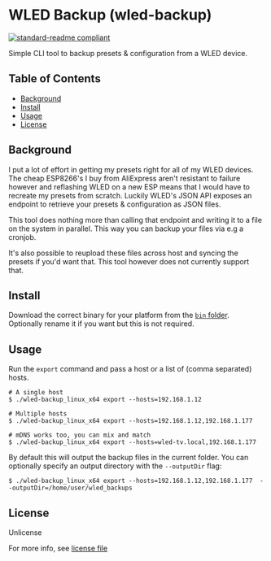 # WLED Backup (wled-backup)

[![standard-readme compliant](https://img.shields.io/badge/readme%20style-standard-brightgreen.svg?style=flat-square)](https://github.com/RichardLitt/standard-readme)

<!-- Short Description: 
- Must not have its own title.
- Must be less than 120 characters.
- Must not start with `> `
- Must be on its own line.
- Must match the description in the packager manager's `description` field.
- Must match GitHub's description (if on GitHub).
 -->
Simple CLI tool to backup presets & configuration from a WLED device.

## Table of Contents
<!-- - Must link to all Markdown sections in the file.
- Must start with the next section; do not include the title or Table of Contents headings.
- Must be at least one-depth: must capture all `##` headings. -->
- [Background](#background)
- [Install](#install)
- [Usage](#usage)
- [License](#license)

## Background

I put a lot of effort in getting my presets right for all of my WLED devices. The cheap ESP8266's I buy from AliExpress aren't resistant to failure however and reflashing WLED on a new ESP means that I would have to recreate my presets from scratch.
Luckily WLED's JSON API exposes an endpoint to retrieve your presets & configuration as JSON files.

This tool does nothing more than calling that endpoint and writing it to a file on the system in parallel. This way you can backup your files via e.g a cronjob.

It's also possible to reupload these files across host and syncing the presets if you'd want that. This tool however does not currently support that.

## Install

Download the correct binary for your platform from the [`bin` folder](https://github.com/thibmaek/wled-backup/tree/main/bin). Optionally rename it if you want but this is not required.

## Usage

Run the `export` command and pass a host or a list of (comma separated) hosts.

```console
# A single host
$ ./wled-backup_linux_x64 export --hosts=192.168.1.12

# Multiple hosts
$ ./wled-backup_linux_x64 export --hosts=192.168.1.12,192.168.1.177

# mDNS works too, you can mix and match
$ ./wled-backup_linux_x64 export --hosts=wled-tv.local,192.168.1.177
```

By default this will output the backup files in the current folder. You can optionally specify an output directory with the `--outputDir` flag:

```console
$ ./wled-backup_linux_x64 export --hosts=192.168.1.12,192.168.1.177  --outputDir=/home/user/wled_backups
```

## License

Unlicense

For more info, see [license file](./LICENSE)
